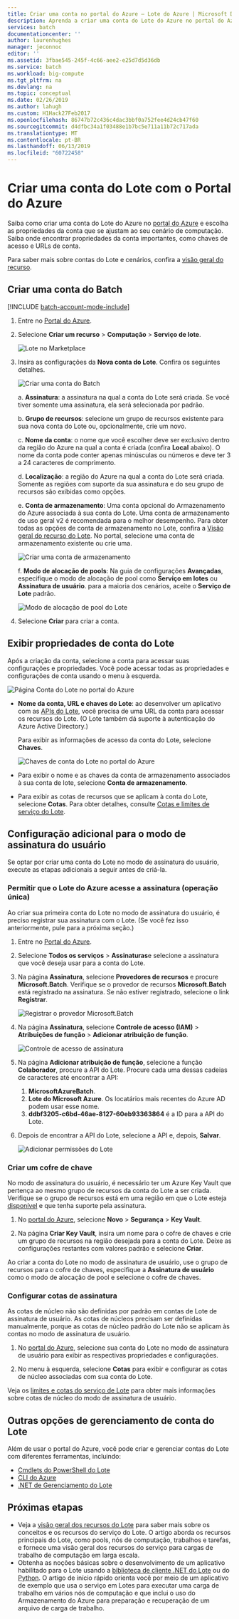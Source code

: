 ```yaml
---
title: Criar uma conta no portal do Azure – Lote do Azure | Microsoft Docs
description: Aprenda a criar uma conta do Lote do Azure no portal do Azure para executar cargas de trabalho paralelas em larga escala na nuvem.
services: batch
documentationcenter: ''
author: laurenhughes
manager: jeconnoc
editor: ''
ms.assetid: 3fbae545-245f-4c66-aee2-e25d7d5d36db
ms.service: batch
ms.workload: big-compute
ms.tgt_pltfrm: na
ms.devlang: na
ms.topic: conceptual
ms.date: 02/26/2019
ms.author: lahugh
ms.custom: H1Hack27Feb2017
ms.openlocfilehash: 86747b72c436c4dac3bbf0a752fee4d24cb47f60
ms.sourcegitcommit: d4dfbc34a1f03488e1b7bc5e711a11b72c717ada
ms.translationtype: MT
ms.contentlocale: pt-BR
ms.lasthandoff: 06/13/2019
ms.locfileid: "60722458"
---
```

# <a name="create-a-batch-account-with-the-azure-portal"></a>Criar uma conta do Lote com o Portal do Azure

Saiba como criar uma conta do Lote do Azure no [portal do Azure][azure_portal] e escolha as propriedades da conta que se ajustam ao seu cenário de computação. Saiba onde encontrar propriedades da conta importantes, como chaves de acesso e URLs de conta.

Para saber mais sobre contas do Lote e cenários, confira a [visão geral do recurso](batch-api-basics.md).

## <a name="create-a-batch-account"></a>Criar uma conta do Batch

[!INCLUDE [batch-account-mode-include](../../includes/batch-account-mode-include.md)]

1. Entre no [Portal do Azure][azure_portal].

1. Selecione **Criar um recurso** >  **Computação** > **Serviço de lote**.

    ![Lote no Marketplace][marketplace_portal]

1. Insira as configurações da **Nova conta do Lote**. Confira os seguintes detalhes.

    ![Criar uma conta do Batch][account_portal]

    a. **Assinatura**: a assinatura na qual a conta do Lote será criada. Se você tiver somente uma assinatura, ela será selecionada por padrão.

    b. **Grupo de recursos**: selecione um grupo de recursos existente para sua nova conta do Lote ou, opcionalmente, crie um novo.

    c. **Nome da conta**: o nome que você escolher deve ser exclusivo dentro da região do Azure na qual a conta é criada (confira **Local** abaixo). O nome da conta pode conter apenas minúsculas ou números e deve ter 3 a 24 caracteres de comprimento.

    d. **Localização**: a região do Azure na qual a conta do Lote será criada. Somente as regiões com suporte da sua assinatura e do seu grupo de recursos são exibidas como opções.

    e. **Conta de armazenamento**: Uma conta opcional do Armazenamento do Azure associada à sua conta do Lote. Uma conta de armazenamento de uso geral v2 é recomendada para o melhor desempenho. Para obter todas as opções de conta de armazenamento no Lote, confira a [Visão geral do recurso do Lote](batch-api-basics.md#azure-storage-account). No portal, selecione uma conta de armazenamento existente ou crie uma.

      ![Criar uma conta de armazenamento][storage_account]

    f. **Modo de alocação de pools**: Na guia de configurações **Avançadas**, especifique o modo de alocação de pool como **Serviço em lotes** ou **Assinatura de usuário**. para a maioria dos cenários, aceite o **Serviço de Lote** padrão.

      ![Modo de alocação de pool do Lote][pool_allocation]

1. Selecione **Criar** para criar a conta.

## <a name="view-batch-account-properties"></a>Exibir propriedades de conta do Lote

Após a criação da conta, selecione a conta para acessar suas configurações e propriedades. Você pode acessar todas as propriedades e configurações de conta usando o menu à esquerda.

![Página Conta do Lote no portal do Azure][account_blade]

* **Nome da conta, URL e chaves do Lote**: ao desenvolver um aplicativo com as [APIs do Lote](batch-apis-tools.md#azure-accounts-for-batch-development), você precisa de uma URL da conta para acessar os recursos do Lote. (O Lote também dá suporte à autenticação do Azure Active Directory.)

    Para exibir as informações de acesso da conta do Lote, selecione **Chaves**.

    ![Chaves de conta do Lote no portal do Azure][account_keys]

* Para exibir o nome e as chaves da conta de armazenamento associados à sua conta de lote, selecione **Conta de armazenamento**.

* Para exibir as cotas de recursos que se aplicam à conta do Lote, selecione **Cotas**. Para obter detalhes, consulte [Cotas e limites de serviço do Lote](batch-quota-limit.md).

## <a name="additional-configuration-for-user-subscription-mode"></a>Configuração adicional para o modo de assinatura do usuário

Se optar por criar uma conta do Lote no modo de assinatura do usuário, execute as etapas adicionais a seguir antes de criá-la.

### <a name="allow-azure-batch-to-access-the-subscription-one-time-operation"></a>Permitir que o Lote do Azure acesse a assinatura (operação única)

Ao criar sua primeira conta do Lote no modo de assinatura do usuário, é preciso registrar sua assinatura com o Lote. (Se você fez isso anteriormente, pule para a próxima seção.)

1. Entre no [Portal do Azure][azure_portal].

1. Selecione **Todos os serviços** > **Assinaturas**e selecione a assinatura que você deseja usar para a conta do Lote.

1. Na página **Assinatura**, selecione **Provedores de recursos** e procure **Microsoft.Batch**. Verifique se o provedor de recursos **Microsoft.Batch** está registrado na assinatura. Se não estiver registrado, selecione o link **Registrar**.

    ![Registrar o provedor Microsoft.Batch][register_provider]

1. Na página **Assinatura**, selecione **Controle de acesso (IAM)**  > **Atribuições de função** > **Adicionar atribuição de função**.

    ![Controle de acesso de assinatura][subscription_access]

1. Na página **Adicionar atribuição de função**, selecione a função **Colaborador**, procure a API do Lote. Procure cada uma dessas cadeias de caracteres até encontrar a API:
    1. **MicrosoftAzureBatch**.
    1. **Lote do Microsoft Azure**. Os locatários mais recentes do Azure AD podem usar esse nome.
    1. **ddbf3205-c6bd-46ae-8127-60eb93363864** é a ID para a API do Lote.

1. Depois de encontrar a API do Lote, selecione a API e, depois, **Salvar**.

    ![Adicionar permissões do Lote][add_permission]

### <a name="create-a-key-vault"></a>Criar um cofre de chave

No modo de assinatura do usuário, é necessário ter um Azure Key Vault que pertença ao mesmo grupo de recursos da conta do Lote a ser criada. Verifique se o grupo de recursos está em uma região em que o Lote esteja [disponível](https://azure.microsoft.com/regions/services/) e que tenha suporte pela assinatura.

1. No [portal do Azure][azure_portal], selecione **Novo** > **Segurança** > **Key Vault**.

1. Na página **Criar Key Vault**, insira um nome para o cofre de chaves e crie um grupo de recursos na região desejada para a conta do Lote. Deixe as configurações restantes com valores padrão e selecione **Criar**.

Ao criar a conta do Lote no modo de assinatura de usuário, use o grupo de recursos para o cofre de chaves, especifique a **Assinatura de usuário** como o modo de alocação de pool e selecione o cofre de chaves.

### <a name="configure-subscription-quotas"></a>Configurar cotas de assinatura

As cotas de núcleo não são definidas por padrão em contas de Lote de assinatura de usuário. As cotas de núcleos precisam ser definidas manualmente, porque as cotas de núcleo padrão do Lote não se aplicam às contas no modo de assinatura de usuário.

1. No [portal do Azure][azure_portal], selecione sua conta do Lote no modo de assinatura de usuário para exibir as respectivas propriedades e configurações.

1. No menu à esquerda, selecione **Cotas** para exibir e configurar as cotas de núcleo associadas com sua conta do Lote.

Veja os [limites e cotas do serviço de Lote](batch-quota-limit.md) para obter mais informações sobre cotas de núcleo do modo de assinatura de usuário.

## <a name="other-batch-account-management-options"></a>Outras opções de gerenciamento de conta do Lote

Além de usar o portal do Azure, você pode criar e gerenciar contas do Lote com diferentes ferramentas, incluindo:

* [Cmdlets do PowerShell do Lote](batch-powershell-cmdlets-get-started.md)
* [CLI do Azure](batch-cli-get-started.md)
* [.NET de Gerenciamento do Lote](batch-management-dotnet.md)

## <a name="next-steps"></a>Próximas etapas

* Veja a [visão geral dos recursos do Lote](batch-api-basics.md) para saber mais sobre os conceitos e os recursos do serviço do Lote. O artigo aborda os recursos principais do Lote, como pools, nós de computação, trabalhos e tarefas, e fornece uma visão geral dos recursos do serviço para cargas de trabalho de computação em larga escala.
* Obtenha as noções básicas sobre o desenvolvimento de um aplicativo habilitado para o Lote usando a [biblioteca de cliente .NET do Lote](quick-run-dotnet.md) ou do [Python](quick-run-python.md). O artigo de início rápido orienta você por meio de um aplicativo de exemplo que usa o serviço em Lotes para executar uma carga de trabalho em vários nós de computação e que inclui o uso do Armazenamento do Azure para preparação e recuperação de um arquivo de carga de trabalho.

[azure_portal]: https://portal.azure.com
[batch_pricing]: https://azure.microsoft.com/pricing/details/batch/

[marketplace_portal]: ./media/batch-account-create-portal/marketplace-batch.png
[account_blade]: ./media/batch-account-create-portal/batch_blade.png
[account_portal]: ./media/batch-account-create-portal/batch-account-portal.png
[pool_allocation]: ./media/batch-account-create-portal/batch-pool-allocation.png
[account_keys]: ./media/batch-account-create-portal/batch-account-keys.png
[storage_account]: ./media/batch-account-create-portal/storage_account.png
[subscription_access]: ./media/batch-account-create-portal/subscription_iam.png
[add_permission]: ./media/batch-account-create-portal/add_permission.png
[register_provider]: ./media/batch-account-create-portal/register_provider.png
